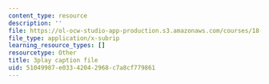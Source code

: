 ```yaml
---
content_type: resource
description: ''
file: https://ol-ocw-studio-app-production.s3.amazonaws.com/courses/18-02-multivariable-calculus-fall-2007/51049987e03342042968c7a8cf779861_ChiM2-MV-qM.srt
file_type: application/x-subrip
learning_resource_types: []
resourcetype: Other
title: 3play caption file
uid: 51049987-e033-4204-2968-c7a8cf779861
---
```

